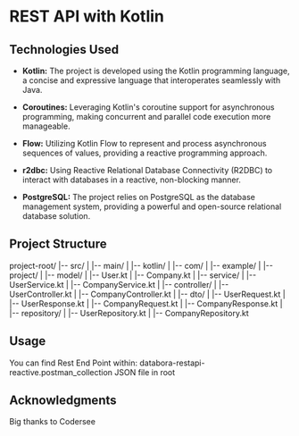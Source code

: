 # REST API with Kotlin

## Technologies Used

- **Kotlin:** The project is developed using the Kotlin programming language, a concise and expressive language that interoperates seamlessly with Java.
  
- **Coroutines:** Leveraging Kotlin's coroutine support for asynchronous programming, making concurrent and parallel code execution more manageable.
  
- **Flow:** Utilizing Kotlin Flow to represent and process asynchronous sequences of values, providing a reactive programming approach.
  
- **r2dbc:** Using Reactive Relational Database Connectivity (R2DBC) to interact with databases in a reactive, non-blocking manner.
  
- **PostgreSQL:** The project relies on PostgreSQL as the database management system, providing a powerful and open-source relational database solution.

## Project Structure

project-root/
|-- src/
|   |-- main/
|       |-- kotlin/
|           |-- com/
|               |-- example/
|                   |-- project/
|                       |-- model/
|                           |-- User.kt
|                           |-- Company.kt
|                       |-- service/
|                           |-- UserService.kt
|                           |-- CompanyService.kt
|                       |-- controller/
|                           |-- UserController.kt
|                           |-- CompanyController.kt
|                       |-- dto/
|                           |-- UserRequest.kt
|                           |-- UserResponse.kt
|                           |-- CompanyRequest.kt
|                           |-- CompanyResponse.kt
|                       |-- repository/
|                           |-- UserRepository.kt
|                           |-- CompanyRepository.kt




## Usage

You can find Rest End Point within: databora-restapi-reactive.postman_collection JSON file in root


## Acknowledgments

Big thanks to Codersee 
